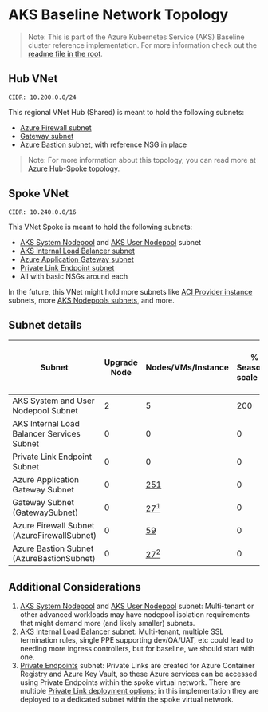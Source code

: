 # AKS Baseline Network Topology

> Note: This is part of the Azure Kubernetes Service (AKS) Baseline cluster reference implementation. For more information check out the [readme file in the root](../README.md).

## Hub VNet

`CIDR: 10.200.0.0/24`

This regional VNet Hub (Shared) is meant to hold the following subnets:

* [Azure Firewall subnet]
* [Gateway subnet]
* [Azure Bastion subnet], with reference NSG in place

> Note: For more information about this topology, you can read more at [Azure Hub-Spoke topology].

## Spoke VNet

`CIDR: 10.240.0.0/16`

This VNet Spoke is meant to hold the following subnets:

* [AKS System Nodepool] and [AKS User Nodepool] subnet
* [AKS Internal Load Balancer subnet]
* [Azure Application Gateway subnet]
* [Private Link Endpoint subnet]
* All with basic NSGs around each

In the future, this VNet might hold more subnets like [ACI Provider instance] subnets, more [AKS Nodepools subnets], and more.

## Subnet details

| Subnet                                                 | Upgrade Node | Nodes/VMs/Instance | % Seasonal scale out | +Nodes/VMs | Max Ips/Pods per VM/Node | [% Max Surge] | [% Max Unavailable] | +Ips/Pods per VM/Node | Tot. Ips/Pods per VM/Node | [Azure Subnet not assignable Ips factor] | [Private Endpoints] | [Minimum Subnet size] | Scaled Subnet size | [Subnet Mask bits] | Cidr       | Host        | Broadcast     |
|--------------------------------------------------------|--------------|--------------------|------------------|------------|--------------------------|---------------|---------------------|-----------------------|---------------------------|------------------------------------------|---------------------|-----------------------|--------------------|--------------------|----------------|-------------|---------------|
| AKS System and User Nodepool Subnet                    | 2            | 5                  | 200              | 10         | [30]                     | 100           | 0                   | 30                    | 60                        | 5                                        | 0                   | 372                   | 982                | 22                 | 10.240.0.0/22  | 10.240.0.0  | 10.240.3.255  |
| AKS Internal Load Balancer Services Subnet             | 0            | 0                  | 0                | 0          | 5                        | 100           | 100                 | 0                     | 5                         | 5                                        | 0                   | 10                    | 10                 | 28                 | 10.240.4.0/28  | 10.240.4.0  | 10.240.4.15   |
| Private Link Endpoint Subnet                           | 0            | 0                  | 0                | 0          | 0                        | 100           | 100                 | 0                     | 0                         | 5                                        | 2                   | 7                     | 7                  | 28                 | 10.240.4.32/28 | 10.240.4.32 | 10.240.4.47   |
| Azure Application Gateway Subnet                       | 0            | [251]              | 0                | 0          | 0                        | 100           | 100                 | 0                     | 0                         | 5                                        | 0                   | 256                   | 256                | 24                 | 10.240.5.0/24  | 10.240.5.0  | 10.240.5.255  |
| Gateway Subnet (GatewaySubnet)                         | 0            | [27<sup>1</sup>]   | 0                | 0          | 0                        | 100           | 100                 | 0                     | 0                         | 5                                        | 0                   | 32                    | 32                 | 27                 | 10.200.0.64/27 | 10.200.0.64 | 10.200.0.95   |
| Azure Firewall Subnet (AzureFirewallSubnet)            | 0            | [59]               | 0                | 0          | 0                        | 100           | 100                 | 0                     | 0                         | 5                                        | 0                   | 64                    | 64                 | 26                 | 10.200.0.0/26  | 10.200.0.0  | 10.200.0.63   |
| Azure Bastion Subnet (AzureBastionSubnet)              | 0            | [27<sup>2</sup>]   | 0                | 0          | 0                        | 100           | 100                 | 0                     | 0                         | 5                                        | 0                   | 32                    | 32                 | 27                 | 10.200.0.96/27 | 10.200.0.96 | 10.200.0.127  |

## Additional Considerations

1. [AKS System Nodepool] and [AKS User Nodepool] subnet:  Multi-tenant or other advanced workloads may have nodepool isolation requirements that might demand more (and likely smaller) subnets.
2. [AKS Internal Load Balancer subnet]: Multi-tenant, multiple SSL termination rules, single PPE supporting dev/QA/UAT, etc could lead to needing more ingress controllers, but for baseline, we should start with one.
3. [Private Endpoints] subnet: Private Links are created for Azure Container Registry and Azure Key Vault, so these Azure services can be accessed using Private Endpoints within the spoke virtual network. There are multiple [Private Link deployment options]; in this implementation they are deployed to a dedicated subnet within the spoke virtual network.

[27<sup>1</sup>]: https://learn.microsoft.com/azure/vpn-gateway/vpn-gateway-about-vpn-gateway-settings#gwsub
[251]: https://learn.microsoft.com/azure/application-gateway/configuration-overview#size-of-the-subnet
[59]: https://learn.microsoft.com/azure/firewall/firewall-faq#does-the-firewall-subnet-size-need-to-change-as-the-service-scales
[27<sup>2</sup>]: https://learn.microsoft.com/azure/bastion/bastion-create-host-portal#createhost
[30]: https://learn.microsoft.com/azure/aks/use-system-pools#system-and-user-node-pools
[% Max Surge]: https://kubernetes.io/docs/concepts/workloads/controllers/deployment/#max-surge
[% Max Unavailable]: https://kubernetes.io/docs/concepts/workloads/controllers/deployment/#max-unavailable
[Add Ips/Pods]: https://kubernetes.io/docs/concepts/workloads/controllers/deployment/#rolling-update-deployment
[Azure Subnet not assignable Ips factor]: https://learn.microsoft.com/azure/virtual-network/virtual-network-ip-addresses-overview-arm#allocation-method-1
[Private Endpoints]: https://learn.microsoft.com/azure/private-link/private-endpoint-overview#private-endpoint-properties
[Minimum Subnet size]: https://learn.microsoft.com/azure/aks/configure-azure-cni#plan-ip-addressing-for-your-cluster
[Subnet Mask bits]: https://learn.microsoft.com/azure/virtual-network/virtual-networks-faq#how-small-and-how-large-can-vnets-and-subnets-be
[Azure Hub-Spoke topology]: https://learn.microsoft.com/azure/architecture/reference-architectures/hybrid-networking/hub-spoke
[Azure Firewall subnet]: https://learn.microsoft.com/azure/firewall/firewall-faq#does-the-firewall-subnet-size-need-to-change-as-the-service-scales
[Gateway subnet]: https://learn.microsoft.com/azure/vpn-gateway/vpn-gateway-about-vpn-gateway-settings#gwsub
[Azure Application Gateway subnet]: https://learn.microsoft.com/azure/application-gateway/configuration-infrastructure#virtual-network-and-dedicated-subnet
[Private Link Endpoint subnet]: https://learn.microsoft.com/azure/architecture/guide/networking/private-link-hub-spoke-network#networking
[Private Link deployment options]: https://learn.microsoft.com/azure/architecture/guide/networking/private-link-hub-spoke-network#decision-tree-for-private-link-deployment
[Azure Bastion subnet]: https://learn.microsoft.com/azure/bastion/bastion-create-host-portal#createhost
[AKS System Nodepool]: https://learn.microsoft.com/azure/aks/use-system-pools#system-and-user-node-pools
[AKS User Nodepool]: https://learn.microsoft.com/azure/aks/use-system-pools#system-and-user-node-pools
[AKS Internal Load Balancer subnet]: https://learn.microsoft.com/azure/aks/internal-lb#specify-a-different-subnet
[ACI Provider Instance]: https://learn.microsoft.com/azure/container-instances/container-instances-vnet
[AKS Nodepools subnets]: https://learn.microsoft.com/azure/aks/use-system-pools#system-and-user-node-pools
